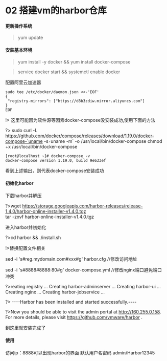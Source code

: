 # 02 搭建vm的harbor仓库


#### 更新操作系统

> yum update

#### 安装基本环境

> yum install  -y docker && yum install docker-compose

> service docker start && systemctl enable docker

配置阿里云加速器
```
sudo tee /etc/docker/daemon.json <<-'EOF'
{
 "registry-mirrors": ["https://d8b3zdiw.mirror.aliyuncs.com"]
}
EOF
```

!> 这里可能因为软件源等因素docker-compose没安装成功,使用下面的方法 

?> sudo curl -L https://github.com/docker/compose/releases/download/1.19.0/docker-compose-`uname -s`-`uname -m` -o /usr/local/bin/docker-compose
 chmod +x /usr/local/bin/docker-compose 

```shell
[root@localhost ~]# docker-compose -v
docker-compose version 1.19.0, build 9e633ef

```
看到上述输出，则代表docker-compose安装成功

#### 初始化harbor

下载harbor并解压

?>wget https://storage.googleapis.com/harbor-releases/release-1.4.0/harbor-online-installer-v1.4.0.tgz  
tar -zxvf harbor-online-installer-v1.4.0.tgz  

进入harbor并初始化

?>cd harbor && ./install.sh

!>替换配置文件相关

sed -i 's#reg.mydomain.com#xxx#g' harbor.cfg  //修改访问地址

sed -i 's#8888#8888:80#g' docker-compose.yml  //修改nginx端口避免端口冲突


?>reating registry ... 
Creating harbor-adminserver ... 
Creating harbor-ui ... 
Creating nginx ... 
Creating harbor-jobservice ... 

?> ----Harbor has been installed and started successfully.----

?>Now you should be able to visit the admin portal at http://160.255.0.158. 
For more details, please visit https://github.com/vmware/harbor .

到这里就安装完成了

#### 使用

访问ip：8888可以出现harbor的界面
默认用户名密码
admin/Harbor12345